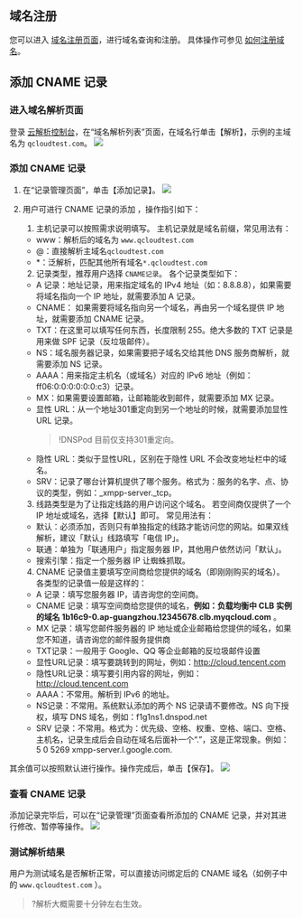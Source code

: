 ## 域名注册
您可以进入 [域名注册页面](https://cloud.tencent.com/product/dm.html)，进行域名查询和注册。
具体操作可参见 [如何注册域名](https://cloud.tencent.com/doc/product/242/3717)。
## 添加 CNAME 记录
### 进入域名解析页面
登录 [云解析控制台](https://console.cloud.tencent.com/cns)，在“域名解析列表”页面，在域名行单击【解析】，示例的主域名为 `qcloudtest.com`。
![](https://main.qcloudimg.com/raw/a149660d26ad537c5ca1fdd46da8a4a7.png)

### 添加 CNAME 记录
1. 在“记录管理页面”，单击【添加记录】。
![](https://main.qcloudimg.com/raw/993cd7c1fb1309f42429d4090da3a9c1.png)
2. 用户可进行 CNAME 记录的添加 ，操作指引如下：
	1. 主机记录可以按照需求说明填写。
	主机记录就是域名前缀，常见用法有：
	 - www：解析后的域名为 `www.qcloudtest.com`
	 - @：直接解析主域名`qcloudtest.com`
	 - \*：泛解析，匹配其他所有域名`*.qcloudtest.com`
	2. 记录类型，推荐用户选择 `CNAME记录`。
	各个记录类型如下：
	 - A 记录：地址记录，用来指定域名的 IPv4 地址（如：8.8.8.8），如果需要将域名指向一个 IP 地址，就需要添加 A 记录。
	 - CNAME： 如果需要将域名指向另一个域名，再由另一个域名提供 IP 地址，就需要添加 CNAME 记录。
	 - TXT：在这里可以填写任何东西，长度限制 255。绝大多数的 TXT 记录是用来做 SPF 记录（反垃圾邮件）。
	 - NS：域名服务器记录，如果需要把子域名交给其他 DNS 服务商解析，就需要添加 NS 记录。
	 - AAAA：用来指定主机名（或域名）对应的 IPv6 地址（例如：ff06:0:0:0:0:0:0:c3）记录。
	 - MX：如果需要设置邮箱，让邮箱能收到邮件，就需要添加 MX 记录。
	 - 显性 URL：从一个地址301重定向到另一个地址的时候，就需要添加显性 URL 记录。
		>!DNSPod 目前仅支持301重定向。
	 - 隐性 URL：类似于显性URL，区别在于隐性 URL 不会改变地址栏中的域名。
	 - SRV：记录了哪台计算机提供了哪个服务。格式为：服务的名字、点、协议的类型，例如：_xmpp-server._tcp。

	3. 线路类型是为了让指定线路的用户访问这个域名。
	若空间商仅提供了一个 IP 地址或域名，选择【默认】即可。
	常见用法有：
	 - 默认：必须添加，否则只有单独指定的线路才能访问您的网站。如果双线解析，建议「默认」线路填写「电信 IP」。
	 - 联通：单独为「联通用户」指定服务器 IP，其他用户依然访问「默认」。
	 - 搜索引擎：指定一个服务器 IP 让蜘蛛抓取。

	4. CNAME 记录值主要填写空间商给您提供的域名（即刚刚购买的域名）。
	各类型的记录值一般是这样的：
	 - A 记录：填写您服务器 IP，请咨询您的空间商。
	 - CNAME 记录：填写空间商给您提供的域名，**例如：负载均衡中 CLB 实例的域名 1b16c9-0.ap-guangzhou.12345678.clb.myqcloud.com** 。
	 - MX 记录：填写您邮件服务器的 IP 地址或企业邮箱给您提供的域名，如果您不知道，请咨询您的邮件服务提供商
	 - TXT记录：一般用于 Google、QQ 等企业邮箱的反垃圾邮件设置
	 - 显性URL记录：填写要跳转到的网址，例如：http://cloud.tencent.com
	 - 隐性URL记录：填写要引用内容的网址，例如：http://cloud.tencent.com
	 - AAAA：不常用。解析到 IPv6 的地址。
	 - NS记录：不常用。系统默认添加的两个 NS 记录请不要修改。NS 向下授权，填写 DNS 域名，例如：f1g1ns1.dnspod.net
	 - SRV 记录：不常用。格式为：优先级、空格、权重、空格、端口、空格、主机名，记录生成后会自动在域名后面补一个“.”，这是正常现象。例如：5 0 5269 xmpp-server.l.google.com.

 其余值可以按照默认进行操作。操作完成后，单击【保存】。
![](https://main.qcloudimg.com/raw/9c68a7108eb33b0594bf0eb9f8f83213.png)

### 查看 CNAME 记录
添加记录完毕后，可以在“记录管理”页面查看所添加的 CNAME 记录，并对其进行修改、暂停等操作。
![](https://main.qcloudimg.com/raw/a86ac1086efaba7b4ad76f56d40e868a.png)
### 测试解析结果
用户为测试域名是否解析正常，可以直接访问绑定后的 CNAME 域名（如例子中的 `www.qcloudtest.com` ）。
>?解析大概需要十分钟左右生效。

